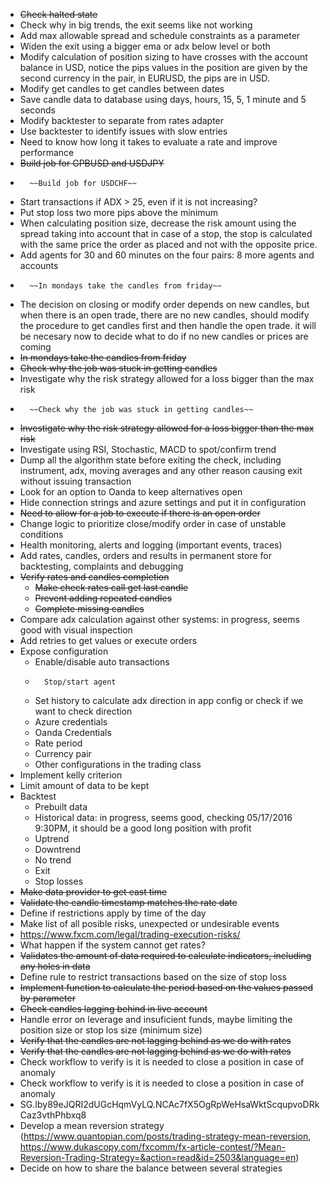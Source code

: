 *	~~Check halted state~~
*   Check why in big trends, the exit seems like not working
*   Add max allowable spread and schedule constraints as a parameter
*   Widen the exit using a bigger ema or adx below level or both
*   Modify calculation of position sizing to have crosses with the account balance in USD, notice the pips values in the position are given by the second currency in the pair, in EURUSD, the pips are in USD.
*   Modify get candles to get candles between dates
*   Save candle data to database using days, hours, 15, 5, 1 minute and 5 seconds
*   Modify backtester to separate from rates adapter
*   Use backtester to identify issues with slow entries
*   Need to know how long it takes to evaluate a rate and improve performance
*   ~~Build job for GPBUSD and USDJPY~~
*   	~~Build job for USDCHF~~
*   Start transactions if ADX > 25, even if it is not increasing?
*   Put stop loss two more pips above the minimum
*   When calculating position size, decrease the risk amount using the spread taking into account that in case of a stop, the stop is calculated with the same price the order as placed and not with the opposite price. 
*   Add agents for 30 and 60 minutes on the four pairs: 8 more agents and accounts
*       ~~In mondays take the candles from friday~~
*   The decision on closing or modify order depends on new candles, but when there is an open trade, there are no new candles, should modify the procedure to get candles first and then handle the open trade. it will be necesary now to decide what to do if no new candles or prices are coming
*   ~~In mondays take the candles from friday~~
*   ~~Check why the job was stuck in getting candles~~
*   Investigate why the risk strategy allowed for a loss bigger than the max risk
*       ~~Check why the job was stuck in getting candles~~
*   ~~Investigate why the risk strategy allowed for a loss bigger than the max risk~~
*   Investigate using RSI, Stochastic, MACD to spot/confirm trend
*   Dump all the algorithm state before exiting the check, including instrument, adx, moving averages and any other reason causing exit without issuing transaction
*   Look for an option to Oanda to keep alternatives open
*   Hide connection strings and azure settings and put it in configuration
*   ~~Need to allow for a job to execute if there is an open order~~
*   Change logic to prioritize close/modify order in case of unstable conditions
*	Health monitoring, alerts and logging (important events, traces)
*	Add rates, candles, orders and results in permanent store for backtesting, complaints and debugging
*	~~Verify rates and candles completion~~
	*	~~Make check rates call get last candle~~
	*	~~Prevent adding repeated candles~~
	*	~~Complete missing candles~~
*	Compare adx calculation against other systems: in progress, seems good with visual inspection
*	Add retries to get values or execute orders
*	Expose configuration
	*	Enable/disable auto transactions
	*       Stop/start agent
	*   Set history to calculate adx direction in app config or check if we want to check direction
	*   Azure credentials
	*   Oanda Credentials
	*   Rate period
	*   Currency pair
	*   Other configurations in the trading class
*	Implement kelly criterion
*	Limit amount of data to be kept 
*	Backtest
	*	Prebuilt data
	*	Historical data: in progress, seems good, checking 05/17/2016 9:30PM, it should be a good long position with profit
	*	Uptrend
	*	Downtrend
	*	No trend
	*	Exit
	*	Stop losses
*	~~Make data provider to get east time~~
*	~~Validate the candle timestamp matches the rate date~~
*	Define if restrictions apply by time of the day
*	Make list of all posible risks, unexpected or undesirable events
*   https://www.fxcm.com/legal/trading-execution-risks/
*	What happen if the system cannot get rates?
*	~~Validates the amount of data required to calculate indicators, including any holes in data~~
*	Define rule to restrict transactions based on the size of stop loss
*	~~Implement function to calculate the period based on the values passed by parameter~~
*   ~~Check candles lagging behind in live account~~
*   Handle error on leverage and insuficient funds, maybe limiting the position size or stop los size (minimum size)
*   ~~Verify that the candles are not lagging behind as we do with rates~~
*   ~~Verify that the candles are not lagging behind as we do with rates~~
*   Check workflow to verify is it is needed to close a position in case of anomaly
*   Check workflow to verify is it is needed to close a position in case of anomaly
*   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
*   Develop a mean reversion strategy (https://www.quantopian.com/posts/trading-strategy-mean-reversion, https://www.dukascopy.com/fxcomm/fx-article-contest/?Mean-Reversion-Trading-Strategy=&action=read&id=2503&language=en)
*   Decide on how to share the balance between several strategies
